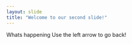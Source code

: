 ```yaml
---
layout: slide
title: "Welcome to our second slide!"
---
```

Whats happening
Use the left arrow to go back!
